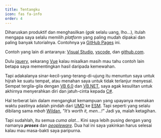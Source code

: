 ```yaml
---
title: Tentangku
icon: fas fa-info
order: 4
---
```


Diharuskan produktif dan menghasilkan (*gak* selalu uang, lho...), itulah mengapa saya selalu memilih *platform* yang paling mudah dipakai dan paling banyak tutorialnya. Contohnya ya [GitHub Pages](https://pages.github.com/) ini.

Contoh yang lain di antaranya: [Visual Studio](https://visualstudio.microsoft.com/vs), [vscode](https://code.visualstudio.com), dan [github.com](https://github.com).

Dulu [jquery](https://jquery.com/), sekarang [Vue](https://vuejs.org/) kalau misalkan masih mau tahu contoh lain betapa saya mementingkan hasil daripada kemewahan.

Tapi adakalanya sinar-kecil-yang-terang-di-ujung itu menuntun saya untuk hijrah ke suatu tempat, atau menahan saya untuk tidak  terlanjur menyesal. Sempat tergila-gila dengan [VB 6.0](https://en.wikipedia.org/wiki/Visual_Basic) dan [VB.NET](https://docs.microsoft.com/en-gb/dotnet/visual-basic/), saya agak kesulitan untuk akhirnya menyerahkan diri dan jatuh-cinta kepada [C#](https://docs.microsoft.com/en-gb/learn/paths/csharp-first-steps/).

Hal terberat lain dalam mengangkat kemampuan yang upayanya memakan waktu pastinya adalah pindah dari [UMD](https://github.com/umdjs/umd) ke [ESM](https://hacks.mozilla.org/2018/03/es-modules-a-cartoon-deep-dive/). Tapi seperti yang selalu dibilang sama *mbah* [Wildan](https://github.com/wildanr), *"It’s worth it, men...!"* Jadi ya, malah ketagihan.

Tapi sudahlah, itu semua *cuma alat*... Kini saya lebih pusing dengan yang namanya ***proses*** dan [*peopleware*](https://en.wikipedia.org/wiki/Peopleware). Dua hal ini saya yakinkan harus selesai kalau mau masa-bakti saya paripurna.


